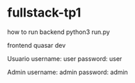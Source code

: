 # fullstack-tp1

how to run
backend
python3 run.py


frontend
quasar dev


Usuario
username: user
password: user

Admin
username: admin
password: admin
